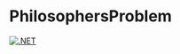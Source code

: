 # PhilosophersProblem

[![.NET](https://github.com/niko-la-petrovic/PhilosophersProblem/actions/workflows/dotnet.yml/badge.svg?branch=master)](https://github.com/niko-la-petrovic/PhilosophersProblem/actions/workflows/dotnet.yml)
